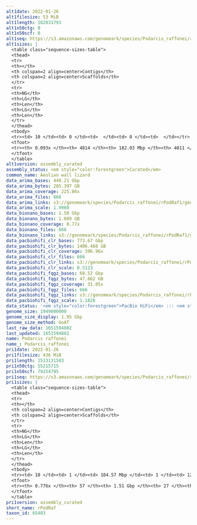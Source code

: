 ```yaml
---
alt1date: 2022-01-26
alt1filesize: 53 MiB
alt1length: 182031793
alt1n50ctg: 0
alt1n50scf: 0
alt1seq: https://s3.amazonaws.com/genomeark/species/Podarcis_raffonei/rPodRaf1/assembly_curated/rPodRaf1.alt.cur.20220126.fasta.gz
alt1sizes: |
  <table class="sequence-sizes-table">
  <thead>
  <tr>
  <th></th>
  <th colspan=2 align=center>Contigs</th>
  <th colspan=2 align=center>Scaffolds</th>
  </tr>
  <tr>
  <th>NG</th>
  <th>LG</th>
  <th>Len</th>
  <th>LG</th>
  <th>Len</th>
  </tr>
  </thead>
  <tbody>
  <tr><td> 10 </td><td> 0 </td><td>  </td><td> 0 </td><td>  </td></tr>  <tr><td> 20 </td><td> 0 </td><td>  </td><td> 0 </td><td>  </td></tr>  <tr><td> 30 </td><td> 0 </td><td>  </td><td> 0 </td><td>  </td></tr>  <tr><td> 40 </td><td> 0 </td><td>  </td><td> 0 </td><td>  </td></tr>  <tr style="background-color:#cccccc;"><td> 50 </td><td> 0 </td><td>  </td><td> 0 </td><td>  </td></tr>  <tr><td> 60 </td><td> 0 </td><td>  </td><td> 0 </td><td>  </td></tr>  <tr><td> 70 </td><td> 0 </td><td>  </td><td> 0 </td><td>  </td></tr>  <tr><td> 80 </td><td> 0 </td><td>  </td><td> 0 </td><td>  </td></tr>  <tr><td> 90 </td><td> 0 </td><td>  </td><td> 0 </td><td>  </td></tr>  <tr><td> 100 </td><td> 0 </td><td>  </td><td> 0 </td><td>  </td></tr>  </tbody>
  <tfoot>
  <tr><th> 0.093x </th><th> 4814 </th><th> 182.03 Mbp </th><th> 4811 </th><th> 182.03 Mbp </th></tr>
  </tfoot>
  </table>
alt1version: assembly_curated
assembly_status: <em style="color:forestgreen">Curated</em>
common_name: Aeolian wall lizard
data_arima_bases: 440.21 Gbp
data_arima_bytes: 205.397 GB
data_arima_coverage: 225.86x
data_arima_files: 666
data_arima_links: s3://genomeark/species/Podarcis_raffonei/rPodRaf1/genomic_data/arima/<br>
data_arima_scale: 1.9960
data_bionano_bases: 1.50 Gbp
data_bionano_bytes: 1.089 GB
data_bionano_coverage: 0.77x
data_bionano_files: 666
data_bionano_links: s3://genomeark/species/Podarcis_raffonei/rPodRaf1/genomic_data/bionano/<br>
data_pacbiohifi_clr_bases: 773.67 Gbp
data_pacbiohifi_clr_bytes: 1406.468 GB
data_pacbiohifi_clr_coverage: 396.96x
data_pacbiohifi_clr_files: 666
data_pacbiohifi_clr_links: s3://genomeark/species/Podarcis_raffonei/rPodRaf1/genomic_data/pacbio_hifi/<br>
data_pacbiohifi_clr_scale: 0.5123
data_pacbiohifi_fqgz_bases: 60.52 Gbp
data_pacbiohifi_fqgz_bytes: 47.662 GB
data_pacbiohifi_fqgz_coverage: 31.05x
data_pacbiohifi_fqgz_files: 666
data_pacbiohifi_fqgz_links: s3://genomeark/species/Podarcis_raffonei/rPodRaf1/genomic_data/pacbio_hifi/<br>
data_pacbiohifi_fqgz_scale: 1.1826
data_status: '<em style="color:forestgreen">PacBio HiFi</em> ::: <em style="color:forestgreen">Bionano</em> ::: <em style="color:forestgreen">Arima</em>'
genome_size: 1949000000
genome_size_display: 1.95 Gbp
genome_size_method: GoAT
last_raw_data: 1651594802
last_updated: 1651594802
name: Podarcis raffonei
name_: Podarcis_raffonei
pri1date: 2022-01-26
pri1filesize: 436 MiB
pri1length: 1513131503
pri1n50ctg: 55215715
pri1n50scf: 79254795
pri1seq: https://s3.amazonaws.com/genomeark/species/Podarcis_raffonei/rPodRaf1/assembly_curated/rPodRaf1.pri.cur.20220126.fasta.gz
pri1sizes: |
  <table class="sequence-sizes-table">
  <thead>
  <tr>
  <th></th>
  <th colspan=2 align=center>Contigs</th>
  <th colspan=2 align=center>Scaffolds</th>
  </tr>
  <tr>
  <th>NG</th>
  <th>LG</th>
  <th>Len</th>
  <th>LG</th>
  <th>Len</th>
  </tr>
  </thead>
  <tbody>
  <tr><td> 10 </td><td> 1 </td><td> 104.57 Mbp </td><td> 1 </td><td> 127.26 Mbp </td></tr>  <tr><td> 20 </td><td> 3 </td><td> 93.60 Mbp </td><td> 2 </td><td> 124.66 Mbp </td></tr>  <tr><td> 30 </td><td> 6 </td><td> 67.80 Mbp </td><td> 4 </td><td> 102.32 Mbp </td></tr>  <tr><td> 40 </td><td> 9 </td><td> 61.44 Mbp </td><td> 6 </td><td> 93.62 Mbp </td></tr>  <tr style="background-color:#cccccc;"><td> 50 </td><td> 12 </td><td style="background-color:#88ff88;"> 55.22 Mbp </td><td> 9 </td><td style="background-color:#88ff88;"> 79.25 Mbp </td></tr>  <tr><td> 60 </td><td> 16 </td><td> 43.50 Mbp </td><td> 11 </td><td> 61.44 Mbp </td></tr>  <tr><td> 70 </td><td> 23 </td><td> 17.46 Mbp </td><td> 15 </td><td> 45.10 Mbp </td></tr>  <tr><td> 80 </td><td> 0 </td><td>  </td><td> 0 </td><td>  </td></tr>  <tr><td> 90 </td><td> 0 </td><td>  </td><td> 0 </td><td>  </td></tr>  <tr><td> 100 </td><td> 0 </td><td>  </td><td> 0 </td><td>  </td></tr>  </tbody>
  <tfoot>
  <tr><th> 0.776x </th><th> 57 </th><th> 1.51 Gbp </th><th> 27 </th><th> 1.51 Gbp </th></tr>
  </tfoot>
  </table>
pri1version: assembly_curated
short_name: rPodRaf
taxon_id: 65483
---
```

